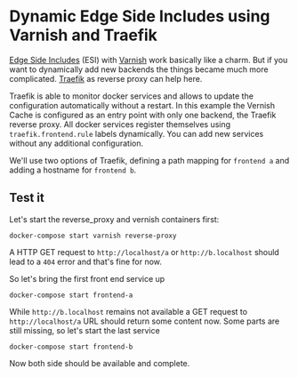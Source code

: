 # Dynamic Edge Side Includes using Varnish and Traefik

[Edge Side Includes](https://en.wikipedia.org/wiki/Edge_Side_Includes) (ESI) with [Varnish](https://varnish-cache.org/) work basically like a charm. But if you want to dynamically add new backends the things became much more complicated. [Traefik](https://traefik.io) as reverse proxy can help here.

Traefik is able to monitor docker services and allows to update the configuration automatically without a restart. In this example the Vernish Cache is configured as an entry point with only one backend, the Traefik reverse proxy. All docker services register themselves using `traefik.frontend.rule` labels dynamically. You can add new services without any additional configuration.

We'll use two options of Traefik, defining a path mapping for `frontend a` and adding a hostname for `frontend b`.


## Test it
Let's start the reverse_proxy and vernish containers first:
```
docker-compose start varnish reverse-proxy
```

A HTTP GET request to ``http://localhost/a`` or ``http://b.localhost`` should lead to a `404` error and that's fine for now.

So let's bring the first front end service up

```
docker-compose start frontend-a
```

While ``http://b.localhost`` remains not available a GET request to ``http://localhost/a`` URL should return some content now. Some parts are still missing, so let's start the last service

```
docker-compose start frontend-b
```

Now both side should be available and complete.
